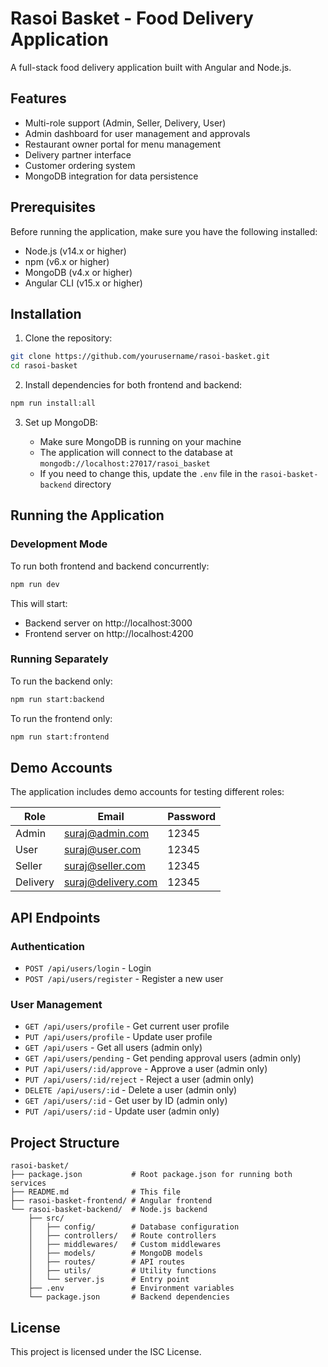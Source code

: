 # Rasoi Basket - Food Delivery Application

A full-stack food delivery application built with Angular and Node.js.

## Features

- Multi-role support (Admin, Seller, Delivery, User)
- Admin dashboard for user management and approvals
- Restaurant owner portal for menu management
- Delivery partner interface
- Customer ordering system
- MongoDB integration for data persistence

## Prerequisites

Before running the application, make sure you have the following installed:

- Node.js (v14.x or higher)
- npm (v6.x or higher)
- MongoDB (v4.x or higher)
- Angular CLI (v15.x or higher)

## Installation

1. Clone the repository:

```bash
git clone https://github.com/yourusername/rasoi-basket.git
cd rasoi-basket
```

2. Install dependencies for both frontend and backend:

```bash
npm run install:all
```

3. Set up MongoDB:

   - Make sure MongoDB is running on your machine
   - The application will connect to the database at `mongodb://localhost:27017/rasoi_basket`
   - If you need to change this, update the `.env` file in the `rasoi-basket-backend` directory

## Running the Application

### Development Mode

To run both frontend and backend concurrently:

```bash
npm run dev
```

This will start:
- Backend server on http://localhost:3000
- Frontend server on http://localhost:4200

### Running Separately

To run the backend only:

```bash
npm run start:backend
```

To run the frontend only:

```bash
npm run start:frontend
```

## Demo Accounts

The application includes demo accounts for testing different roles:

| Role     | Email                 | Password |
|----------|----------------------|----------|
| Admin    | suraj@admin.com      | 12345    |
| User     | suraj@user.com       | 12345    |
| Seller   | suraj@seller.com     | 12345    |
| Delivery | suraj@delivery.com   | 12345    |

## API Endpoints

### Authentication
- `POST /api/users/login` - Login
- `POST /api/users/register` - Register a new user

### User Management
- `GET /api/users/profile` - Get current user profile
- `PUT /api/users/profile` - Update user profile
- `GET /api/users` - Get all users (admin only)
- `GET /api/users/pending` - Get pending approval users (admin only)
- `PUT /api/users/:id/approve` - Approve a user (admin only)
- `PUT /api/users/:id/reject` - Reject a user (admin only)
- `DELETE /api/users/:id` - Delete a user (admin only)
- `GET /api/users/:id` - Get user by ID (admin only)
- `PUT /api/users/:id` - Update user (admin only)

## Project Structure

```
rasoi-basket/
├── package.json           # Root package.json for running both services
├── README.md              # This file
├── rasoi-basket-frontend/ # Angular frontend
└── rasoi-basket-backend/  # Node.js backend
    ├── src/
    │   ├── config/        # Database configuration
    │   ├── controllers/   # Route controllers
    │   ├── middlewares/   # Custom middlewares
    │   ├── models/        # MongoDB models
    │   ├── routes/        # API routes
    │   ├── utils/         # Utility functions
    │   └── server.js      # Entry point
    ├── .env               # Environment variables
    └── package.json       # Backend dependencies
```

## License

This project is licensed under the ISC License. 